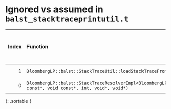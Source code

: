 # Ignored vs assumed in `balst_stacktraceprintutil.t`

<script src="../sorttable.js"></script>
|   Index | Function                                                                                                                                                 |   Difference in number of lines |   Function size difference in bytes | Disassembly                                                             |   Number of lines in assumed build | Number of bytes in assumed build   |   Number of lines in ignored build | Number of bytes in ignored build   |
|--------:|:---------------------------------------------------------------------------------------------------------------------------------------------------------|--------------------------------:|------------------------------------:|:------------------------------------------------------------------------|-----------------------------------:|:-----------------------------------|-----------------------------------:|:-----------------------------------|
|       1 | `BloombergLP::balst::StackTraceUtil::loadStackTraceFromStack(BloombergLP::balst::StackTrace*, int, bool)`                                                |                               1 |                                   0 | [Assumed](1.assume.s.txt), [Ignored](1.none.s.txt), [Diff](1.diff.html) |                                464 | 4,232,752                          |                                464 | 4,232,752                          |
|       0 | `BloombergLP::balst::StackTraceResolverImpl<BloombergLP::balst::ObjectFileFormat::Elf>::processLoadedImage(char const*, void const*, int, void*, void*)` |                               4 |                                  16 | [Assumed](0.assume.s.txt), [Ignored](0.none.s.txt), [Diff](0.diff.html) |                                736 | 4,240,432                          |                                720 | 4,240,432                          |
{: .sortable }
